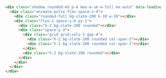 ```html
<div class="shadow rounded-md p-4 max-w-sm w-full mx-auto" data-loading>
  <div class="animate-pulse flex space-x-4">
    <div class="rounded-full bg-slate-200 h-10 w-10"></div>
    <div class="flex-1 space-y-6 py-1">
      <div class="h-2 bg-slate-200 rounded"></div>
      <div class="space-y-3">
        <div class="grid grid-cols-3 gap-4">
          <div class="h-2 bg-slate-200 rounded col-span-2"></div>
          <div class="h-2 bg-slate-200 rounded col-span-1"></div>
        </div>
        <div class="h-2 bg-slate-200 rounded"></div>
      </div>
    </div>
  </div>
</div>

```

<div class="shadow rounded-md p-4 max-w-sm w-full mx-auto" data-loading>
  <div class="animate-pulse flex space-x-4">
    <div class="rounded-full bg-slate-200 h-10 w-10"></div>
    <div class="flex-1 space-y-6 py-1">
      <div class="h-2 bg-slate-200 rounded"></div>
      <div class="space-y-3">
        <div class="grid grid-cols-3 gap-4">
          <div class="h-2 bg-slate-200 rounded col-span-2"></div>
          <div class="h-2 bg-slate-200 rounded col-span-1"></div>
        </div>
        <div class="h-2 bg-slate-200 rounded"></div>
      </div>
    </div>
  </div>
</div>